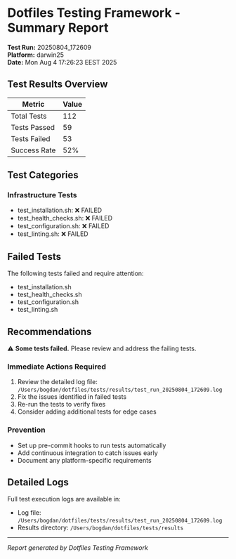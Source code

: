 # Dotfiles Testing Framework - Summary Report

**Test Run:** 20250804_172609  
**Platform:** darwin25  
**Date:** Mon Aug  4 17:26:23 EEST 2025

## Test Results Overview

| Metric | Value |
|--------|-------|
| Total Tests | 112 |
| Tests Passed | 59 |
| Tests Failed | 53 |
| Success Rate | 52% |

## Test Categories

### Infrastructure Tests
- test_installation.sh: ❌ FAILED
- test_health_checks.sh: ❌ FAILED
- test_configuration.sh: ❌ FAILED
- test_linting.sh: ❌ FAILED

## Failed Tests

The following tests failed and require attention:

- test_installation.sh
- test_health_checks.sh
- test_configuration.sh
- test_linting.sh

## Recommendations

⚠️ **Some tests failed.** Please review and address the failing tests.

### Immediate Actions Required
1. Review the detailed log file: `/Users/bogdan/dotfiles/tests/results/test_run_20250804_172609.log`
2. Fix the issues identified in failed tests
3. Re-run the tests to verify fixes
4. Consider adding additional tests for edge cases

### Prevention
- Set up pre-commit hooks to run tests automatically
- Add continuous integration to catch issues early
- Document any platform-specific requirements

## Detailed Logs

Full test execution logs are available in:
- Log file: `/Users/bogdan/dotfiles/tests/results/test_run_20250804_172609.log`
- Results directory: `/Users/bogdan/dotfiles/tests/results`

---
*Report generated by Dotfiles Testing Framework*
